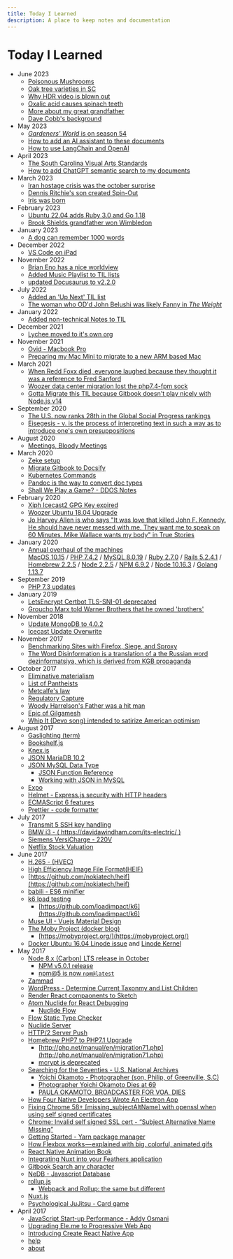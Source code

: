 ```yaml
---
title: Today I Learned
description: A place to keep notes and documentation
---
```

# Today I Learned

- June 2023
  - [Poisonous Mushrooms](/notes/garden/mushroom)
  - [Oak tree varieties in SC](/posts/white-oak)
  - [Why HDR video is blown out](/posts/color-spaces-premier)
  - [Oxalic acid causes spinach teeth](/posts/oxalic-acid)
  - [More about my great grandfather](/posts/dave-minnick)
  - [Dave Cobb's background](/posts/dave-cobb)
- May 2023
  - [_Gardeners' World_ is on season 54](/posts/gardeners-world)
  - [How to add an AI assistant to these documents](/ai)
  - [How to use LangChain and OpenAI](/posts/openai-langchain)
- April 2023
  - [The South Carolina Visual Arts Standards](/posts/sc-arts)
  - [How to add ChatGPT semantic search to my documents](/posts/machine-learning)
- March 2023
  - [Iran hostage crisis was the october surprise](/posts/october-surprise)
  - [Dennis Ritchie's son created Spin-Out](posts/dennis-ritchie-typographical-mystery)
  - [Iris was born](/notes/dogs#log)
- February 2023
  - [Ubuntu 22.04 adds Ruby 3.0 and Go 1.18](/docs/computers/woozie)
  - [Brook Shields grandfather won Wimbledon](posts/once-upon-time-hollywood)
- January 2023
  - [A dog can remember 1000 words](posts/dog-training)
- December 2022
  - [VS Code on iPad](/posts/vscode-ipad)
- November 2022
  - [Brian Eno has a nice worldview](/posts/brian-eno-art)
  - [Added Music Playlist to TIL lists](/lists/art/music#playlists)
  - [updated Docusaurus to v2.2.0](/help#log)
- July 2022
  - [Added an 'Up Next' TIL list](/lists/next)
  - [The woman who OD'd John Belushi was likely Fanny in *The Weight*](lists/trivia)
- January 2022 
  - [Added non-technical Notes to TIL](/notes)
- December 2021 
  - [Lychee moved to it's own org](/docs/host/Lychee)
- November 2021  
  - [Ovid - Macbook Pro](/docs/computers/ovid)
  - [Preparing my Mac Mini to migrate to a new ARM based Mac](/docs/computers/magic)
- March 2021  
  - [When Redd Foxx died, everyone laughed because they thought it was a reference to Fred Sanford](https://en.wikipedia.org/wiki/Redd_Foxx#Death)
  - [Woozer data center migration lost the php7.4-fpm sock](https://davidawindham.com/til/docs/projects/woozer/)
  - [Gotta Migrate this TIL because Gitbook doesn't play nicely with Node.js v14](https://davidawindham.com/til/help)
- September 2020  
  - [The U.S. now ranks 28th in the Global Social Progress rankings](https://www.socialprogress.org/index/global/results)
  - [Eisegesis - v. is the process of interpreting text in such a way as to introduce one's own presuppositions](https://en.wikipedia.org/wiki/Eisegesis)
- August 2020  
  - [Meetings, Bloody Meetings](https://en.wikipedia.org/wiki/Meetings,_Bloody_Meetings)
- March 2020  
  - [Zeke setup](https://davidawindham.com/til/docs/projects/zeke/)
  - [Migrate Gitbook to Docsify](https://davidawindham.com/til/help)
  - [Kubernetes Commands](https://davidawindham.com/til/docs/server/kubernetes)
  - [Pandoc is the way to convert doc types](https://github.com/jgm/pandoc)
  - [Shall We Play a Game? - DDOS Notes](https://davidawindham.com/til/docs/saas/akamai)
- February 2020  
  - [Xiph Icecast2 GPG Key expired](https://davidawindham.com/til/docs/host/icecast)
  - [Woozer Ubuntu 18.04 Upgrade](https://davidawindham.com/til/docs/saas/akamai)
  - [Jo Harvey Allen is who says "It was love that killed John F. Kennedy. He should have never messed with me. They want me to speak on 60 Minutes. Mike Wallace wants my body" in True Stories](https://davidawindham.com/true-stories-2/)
- January 2020  
  - [Annual overhaul of the machines](https://davidawindham.com/late-adopter/)  
  [MacOS 10.15](https://davidawindham.com/til/docs/localhost/custom) /
  [PHP 7.4.2](https://davidawindham.com/til/docs/lang/PHP) /
  [MySQL 8.0.19](https://davidawindham.com/til/docs/db/MySQL) /
  [Ruby 2.7.0](https://davidawindham.com/til/docs/lang/Ruby) /
  [Rails 5.2.4.1](https://davidawindham.com/til/docs/waf/rails) /
  [Homebrew 2.2.5](https://davidawindham.com/til/docs/localhost/brew) /
  [Node 2.2.5](https://davidawindham.com/til/docs/localhost/brew) /
  [NPM 6.9.2](https://davidawindham.com/til/docs/waf/npm) /
  [Node 10.16.3](https://davidawindham.com/til/docs/waf/nodejs) /
  [Golang 1.13.7](https://davidawindham.com/til/docs/lang/Golang)
- September 2019  
  - [PHP 7.3 updates](/docs/lang/PHP)
- January 2019
  - [LetsEncrypt Certbot TLS-SNI-01 deprecated](https://davidawindham.com/til/docs/server/letsencrypt)
  - [Groucho Marx told Warner Brothers that he owned 'brothers'](https://en.wikipedia.org/wiki/A_Night_in_Casablanca)
- November 2018
  - [Update MongoDB to 4.0.2](https://davidawindham.com/til/docs/db/mongodb)  
  - [Icecast Update Overwrite](https://davidawindham.com/til/docs/host/icecast)
- November 2017  
  - [Benchmarking Sites with Firefox, Siege, and Sproxy](https://davidawindham.com/til/docs/host/siege-sproxy)
  - [The Word Disinformation is a translation of a the Russian word dezinformatsiya, which is derived from KGB propaganda](https://en.wikipedia.org/wiki/Disinformation)
- October 2017  
  - [Eliminative materialism](https://en.wikipedia.org/wiki/Eliminative_materialism)
  - [List of Pantheists](https://en.wikipedia.org/wiki/List_of_pantheists)
  - [Metcalfe's law](https://en.wikipedia.org/wiki/Metcalfe%27s_law)
  - [Regulatory Capture](https://en.wikipedia.org/wiki/Regulatory_capture)  
  - [Woody Harrelson's Father was a hit man](https://en.wikipedia.org/wiki/Charles_Harrelson)
  - [Epic of Gilgamesh](https://en.wikipedia.org/wiki/Epic_of_Gilgamesh)
  - [Whip It (Devo song) intended to satirize American optimism](https://www.salon.com/2017/09/16/33-13-devo-excerpt/)
- August 2017  
  - [Gaslighting (term)](https://en.wikipedia.org/wiki/Gaslighting)
  - [Bookshelf.js](http://bookshelfjs.org/)
  - [Knex.js](http://knexjs.org/)
  - [JSON MariaDB 10.2](https://mariadb.com/resources/blog/json-mariadb-102)
  - [JSON MySQL Data Type](https://dev.mysql.com/doc/refman/5.7/en/json.html)
    - [JSON Function Reference](https://dev.mysql.com/doc/refman/5.7/en/json-function-reference.html)
    - [Working with JSON in MySQL](https://scotch.io/tutorials/working-with-json-in-mysql)
  - [Expo](https://expo.io/)
  - [Helmet - Express.js security with HTTP headers](https://helmetjs.github.io/)
  - [ECMAScript 6 features](https://github.com/lukehoban/es6features)  
  - [Prettier - code formatter](https://github.com/prettier/prettier)  
- July 2017  
  - [Transmit 5 SSH key handling](https://library.panic.com/transmit5/sftp-authentication/)
  - [BMW i3 - ( https://davidawindham.com/its-electric/ )](https://davidawindham.com/its-electric/)  
  - [Siemens VersiCharge - 220V](https://w3.usa.siemens.com/powerdistribution/us/en/product-portfolio/electricvehicle/versicharge/pages/ev-charging-station.aspx)
  - [Netflix Stock Valuation](https://seekingalpha.com/article/4089390-netflix-growth-justify-valuation)  
- June 2017  
  - [H.265 - (HVEC)](https://en.wikipedia.org/wiki/High_Efficiency_Video_Coding)
  - [High Efficiency Image File Format(HEIF)](https://nokiatech.github.io/heif/)
  - [https://github.com/nokiatech/heif](https://github.com/nokiatech/heif)
  - [babili - ES6 minifier](https://github.com/babel/babili)
  - [k6 load testing](http://www.muse-ui.org/#/index)
    - [https://github.com/loadimpact/k6](https://github.com/loadimpact/k6)
  - [Muse UI - Vuejs Material Design](http://www.muse-ui.org/#/index)
  - [The Moby Project (docker blog)](https://blog.docker.com/2017/04/introducing-the-moby-project/)
    - [https://mobyproject.org/](https://mobyproject.org/)
  - [Docker Ubuntu 16.04 Linode issue](/docs/server/docker) and [Linode Kernel](/docs/saas/akamai)  
- May 2017  
  - [Node 8.x (Carbon) LTS release in October](https://github.com/nodejs/node/blob/master/doc/changelogs/CHANGELOG_V8.md#8.0.0)
    - [NPM v5.0.1 release](/docs/waf/npm)
    - [npm@5 is now `npm@latest`](https://medium.com/npm-inc/npm-5-is-now-npm-latest-d674e9e3b0ec)
  - [Zammad](/docs/host/zammad)
  - [WordPress - Determine Current Taxonmy and List Children](/docs/host/wordpress)
  - [Render React compaonents to Sketch](https://github.com/airbnb/react-sketchapp)
  - [Atom Nuclide for React Debugging](https://nuclide.io/docs/features/debugger/)
    - [Nuclide Flow](https://nuclide.io/docs/languages/flow/)
  - [Flow Static Type Checker](https://flow.org/en/docs/)
  - [Nuclide Server](https://nuclide.io/docs/features/remote/#nuclide-server)
  - [HTTP/2 Server Push](https://en.wikipedia.org/wiki/HTTP/2_Server_Push)
  - [Homebrew PHP7 to PHP7.1 Upgrade](/docs/localhost/brew)
    - [http://php.net/manual/en/migration71.php](http://php.net/manual/en/migration71.php)
    - [mcrypt is deprecated](http://php.net/manual/en/migration71.deprecated.php)
  - [Searching for the Seventies - U.S. National Archives](https://www.google.com/culturalinstitute/beta/exhibit/AQfyFcoI)
    - [Yoichi Okamoto - Photographer (son, Philip, of Greenville, S.C)](https://www.google.com/culturalinstitute/beta/asset/yoichi-okamoto-washington-dc-may-1973/XgFH0-MGK4AKmw)
    - [Photographer Yoichi Okamoto Dies at 69](https://www.washingtonpost.com/archive/local/1985/04/25/photographer-yoichi-okamoto-dies-at-69/49e170df-c57b-420e-b6b9-6963f3fd66b4/?utm_term=.7d2f0d0b339a)
    - [PAULA OKAMOTO, BROADCASTER FOR VOA, DIES](https://www.washingtonpost.com/archive/local/1992/05/21/paula-okamoto-broadcaster-for-voa-dies/02b93dc7-ff3f-4df3-bbf8-3edbf68de527/?utm_term=.fc1a7d820c0f)
  - [How Four Native Developers Wrote An Electron App](https://githubengineering.com/how-four-native-developers-wrote-an-electron-app/)
  - [Fixing Chrome 58+ [missing_subjectAltName] with openssl when using self signed certificates](https://alexanderzeitler.com/articles/Fixing-Chrome-missing_subjectAltName-selfsigned-cert-openssl/)
  - [Chrome: Invalid self signed SSL cert - “Subject Alternative Name Missing”](http://stackoverflow.com/questions/43665243/chrome-invalid-self-signed-ssl-cert-subject-alternative-name-missing)
  - [Getting Started - Yarn package manager](https://yarnpkg.com/en/docs/getting-started)
  - [How Flexbox works — explained with big, colorful, animated gifs](https://medium.freecodecamp.com/an-animated-guide-to-flexbox-d280cf6afc35)
  - [React Native Animation Book](https://github.com/browniefed/react-native-animation-book)
  - [Integrating Nuxt into your Feathers application](https://blog.feathersjs.com/ssr-vuejs-app-with-feathers-and-nuxt-bb7dfd3e6397)
  - [Gitbook Search any character](https://github.com/lwdgit/gitbook-plugin-search-plus)
  - [NeDB - Javascript Database](https://github.com/louischatriot/nedb)
  - [rollup.js](https://rollupjs.org/)
    - [Webpack and Rollup: the same but different](https://medium.com/webpack/webpack-and-rollup-the-same-but-different-a41ad427058c)
  - [Nuxt.js](https://nuxtjs.org/)
  - [Psychological JuJitsu - Card game](http://www.icynic.com/~don/psych.html)
- April 2017  
  - [JavaScript Start-up Performance - Addy Osmani](https://medium.com/reloading/javascript-start-up-performance-69200f43b201)
  - [Upgrading Ele.me to Progressive Web App](https://medium.com/elemefe/upgrading-ele-me-to-progressive-web-app-2a446832e509)
  - [Introducing Create React Native App](https://github.com/react-community/create-react-native-app)
  - [help](help)
  - [about](about)